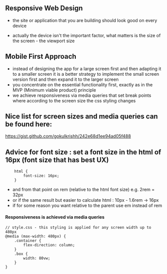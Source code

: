 ## Responsive Web Design

- the site or application that you are building should look good on every device

- actually the device isn't the important factor, what matters is the size of the 
screen - the viewport size

## Mobile First Approach 

- instead of designing the app for a large screen first and then adapting it to a smaller
screen it is a better strategy to implement the small screen version first and then expand 
it to the larger screen
- you concentrate on the essential functionality first, exactly as in the MVP (Minimum viable product) principle 
- we achieve responsiveness via media queries that set break points where according to the screen size the css styling changes

## Nice list for screen sizes and media queries can be found here: 
https://gist.github.com/gokulkrishh/242e68d1ee94ad05f488

## Advice for font size : set a font size in the html of 16px (font size that has best UX)

```
    html {
        font-size: 16px;
    }
```

- and from that point on rem (relative to the html font size) e.g. 2rem = 32px
- or if the same result but easier to calculate html : 10px - 1.6rem -> 16px  
- if for some reason you want relative to the parent use em instead of rem
#### Responsiveness is achieved via media queries
```
// style.css - this styling is applied for any screen width up to 480px 
@media (max-width: 480px) {
	.container {
		flex-direction: column;
	}
	.box {
		width: 80vw;
	}
}
```